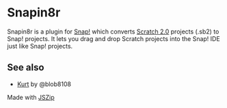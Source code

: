 Snapin8r
========


Snapin8r is a plugin for [Snap!](http://snap.berkeley.edu) which converts [Scratch 2.0](http://scratch.mit.edu) projects (.sb2) to Snap! projects. It lets you drag and drop Scratch projects into the Snap! IDE just like Snap! projects.

See also
--------
* [Kurt](https://github.com/blob8108/kurt) by @blob8108

Made with [JSZip](http://stuk.github.io/jszip/)
